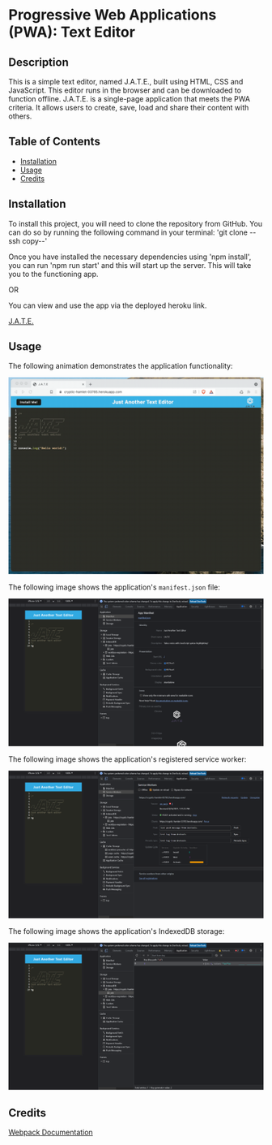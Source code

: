 # Progressive Web Applications (PWA): Text Editor

## Description

This is a simple text editor, named J.A.T.E., built using HTML, CSS and JavaScript. This editor runs in the browser and can be downloaded to function offline. J.A.T.E. is a single-page application that meets the PWA criteria. It allows users to create, save, load and share their content with others.

## Table of Contents

- [Installation](#installation)
- [Usage](#usage)
- [Credits](#credits)

## Installation 

To install this project, you will need to clone the repository from GitHub. You can do so by running the following command in your terminal: 'git clone --ssh copy--'

Once you have installed the necessary dependencies using 'npm install', you can run 'npm run start' and this will start up the server. This will take you to the functioning app. 

OR

You can view and use the app via the deployed heroku link. 

[J.A.T.E.](https://bloodcurdling-beast-50523-57a8116f0051.herokuapp.com/)

## Usage

The following animation demonstrates the application functionality:

![Demonstration of the finished Module 19 Challenge being used in the browser and then installed.](./Assets/00-demo.gif)

The following image shows the application's `manifest.json` file:

![Demonstration of the finished Module 19 Challenge with a manifest file in the browser.](./Assets/01-manifest.png)

The following image shows the application's registered service worker:

![Demonstration of the finished Module 19 Challenge with a registered service worker in the browser.](./Assets/02-service-worker.png)

The following image shows the application's IndexedDB storage:

![Demonstration of the finished Module 19 Challenge with a IndexedDB storage named 'jate' in the browser.](./Assets/03-idb-storage.png)

## Credits

[Webpack Documentation](https://webpack.js.org/concepts/)
